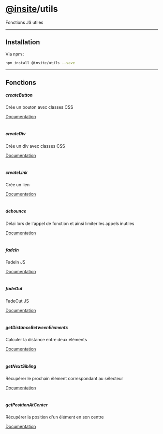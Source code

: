 # [@insite](../README.md)/utils

Fonctions JS utiles

***

## Installation

Via npm :

```sh
npm install @insite/utils --save
```

***

## Fonctions

##### createButton
Crée un bouton avec classes CSS

[Documentation](docs/createButton.md) 

#

##### createDiv
Crée un div avec classes CSS

[Documentation](docs/createDiv.md) 

#

##### createLink
Crée un lien

[Documentation](docs/createLink.md) 

#

##### debounce
Délai lors de l'appel de fonction et ainsi limiter les appels inutiles

[Documentation](docs/debounce.md) 

#

##### fadeIn
FadeIn JS

[Documentation](docs/fadeIn.md) 

#

##### fadeOut
FadeOut JS

[Documentation](docs/fadeout.md) 

#

##### getDistanceBetweenElements
Calculer la distance entre deux éléments

[Documentation](docs/getDistanceBetweenElements.md) 

#

##### getNextSibling
Récupérer le prochain élément correspondant au sélecteur

[Documentation](docs/getNextSibling.md) 

#

##### getPositionAtCenter
Récupérer la position d'un élément en son centre

[Documentation](docs/getPositionAtCenter.md) 

#